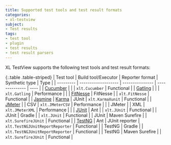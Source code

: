 ```yaml
---
title: Supported test tools and test result formats
categories:
- xl-testview
subject:
- Test results
tags:
- test tool
- plugin
- test results
- test result parsers
---
```


XL TestView supports the following test tools and test result formats:

{:.table .table-striped}
| Test tool | Build tool/Executor | Reporter format | Synthetic type | Type |
| --------- | ------------------- | --------------- | -------------- | ---- |
| [Cucumber](http://cukes.info/) | | | `xlt.Cucumber` | Functional |
| [Gatling](http://gatling.io/) | | | `xlt.Gatling` | Performance | |
| [FitNesse](http://www.fitnesse.org/) | FitNesse | | `xlt.FitNesse` | Functional | 
| [Jasmine](http://jasmine.github.io/) | [Karma](http://karma-runner.github.io) | JUnit | `xlt.KarmaXunit`          | Functional |
| [JMeter](http://jmeter.apache.org/) | | CSV | `xlt.JMeterCSV` | Performance | |
| JMeter | | XML | `xlt.JMeterXML` | Performance | |
| [JUnit](http://junit.org) | Ant	 | | `xlt.JUnit` | Functional |
| JUnit | Gradle	| | `xlt.JUnit` | Functional |
| JUnit | Maven Surefire | | `xlt.SurefireJUnit` | Functional |
| [TestNG](http://testng.org/) | Ant | JUnit reporter | `xlt.TestNGJUnitReportReporter` | Functional |
| TestNG | Gradle | | `xlt.TestNGJUnitReportReporter` | Functional |
| TestNG | Maven Surefire | | `xlt.SurefireJUnit` | Functional |
